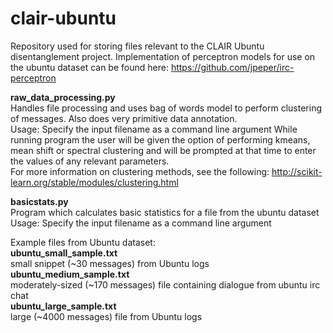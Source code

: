 # clair-ubuntu
Repository used for storing files relevant to the CLAIR Ubuntu disentanglement project. Implementation of perceptron models for use on the ubuntu dataset can be found here: https://github.com/jpeper/irc-perceptron

**raw_data_processing.py**  
	Handles file processing and uses bag of words model to perform clustering of messages. Also does very primitive data annotation.   
        Usage: Specify the input filename as a command line argument 
	While running program the user will be given the option of performing kmeans, mean shift or spectral clustering and will be prompted at that time to enter the values of any relevant parameters.  
	For more information on clustering methods, see the following: http://scikit-learn.org/stable/modules/clustering.html

**basicstats.py**  
	Program which calculates basic statistics for a file from the ubuntu dataset  
	Usage: Specify the input filename as a command line argument

Example files from Ubuntu dataset:  
**ubuntu_small_sample.txt**   
small snippet (~30 messages) from Ubuntu logs  
**ubuntu_medium_sample.txt**    
moderately-sized (~170 messages) file containing dialogue from ubuntu irc chat  
**ubuntu_large_sample.txt**  
large (~4000 messages) file from Ubuntu logs  


